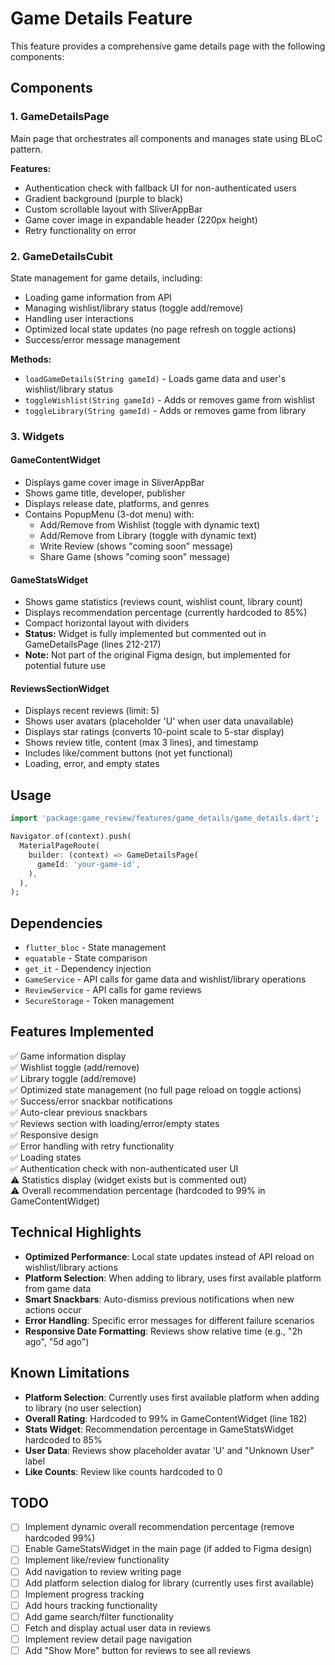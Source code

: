 # Game Details Feature

This feature provides a comprehensive game details page with the following components:

## Components

### 1. GameDetailsPage
Main page that orchestrates all components and manages state using BLoC pattern.

**Features:**
- Authentication check with fallback UI for non-authenticated users
- Gradient background (purple to black)
- Custom scrollable layout with SliverAppBar
- Game cover image in expandable header (220px height)
- Retry functionality on error

### 2. GameDetailsCubit
State management for game details, including:
- Loading game information from API
- Managing wishlist/library status (toggle add/remove)
- Handling user interactions
- Optimized local state updates (no page refresh on toggle actions)
- Success/error message management

**Methods:**
- `loadGameDetails(String gameId)` - Loads game data and user's wishlist/library status
- `toggleWishlist(String gameId)` - Adds or removes game from wishlist
- `toggleLibrary(String gameId)` - Adds or removes game from library

### 3. Widgets

#### GameContentWidget
- Displays game cover image in SliverAppBar
- Shows game title, developer, publisher
- Displays release date, platforms, and genres
- Contains PopupMenu (3-dot menu) with:
  - Add/Remove from Wishlist (toggle with dynamic text)
  - Add/Remove from Library (toggle with dynamic text)
  - Write Review (shows "coming soon" message)
  - Share Game (shows "coming soon" message)

#### GameStatsWidget
- Shows game statistics (reviews count, wishlist count, library count)
- Displays recommendation percentage (currently hardcoded to 85%)
- Compact horizontal layout with dividers
- **Status:** Widget is fully implemented but commented out in GameDetailsPage (lines 212-217)
- **Note:** Not part of the original Figma design, but implemented for potential future use

#### ReviewsSectionWidget
- Displays recent reviews (limit: 5)
- Shows user avatars (placeholder 'U' when user data unavailable)
- Displays star ratings (converts 10-point scale to 5-star display)
- Shows review title, content (max 3 lines), and timestamp
- Includes like/comment buttons (not yet functional)
- Loading, error, and empty states

## Usage

```dart
import 'package:game_review/features/game_details/game_details.dart';

Navigator.of(context).push(
  MaterialPageRoute(
    builder: (context) => GameDetailsPage(
      gameId: 'your-game-id',
    ),
  ),
);
```

## Dependencies

- `flutter_bloc` - State management
- `equatable` - State comparison
- `get_it` - Dependency injection
- `GameService` - API calls for game data and wishlist/library operations
- `ReviewService` - API calls for game reviews
- `SecureStorage` - Token management

## Features Implemented

✅ Game information display  
✅ Wishlist toggle (add/remove)  
✅ Library toggle (add/remove)  
✅ Optimized state management (no full page reload on toggle actions)  
✅ Success/error snackbar notifications  
✅ Auto-clear previous snackbars  
✅ Reviews section with loading/error/empty states  
✅ Responsive design  
✅ Error handling with retry functionality  
✅ Loading states  
✅ Authentication check with non-authenticated user UI  
⚠️ Statistics display (widget exists but is commented out)  
⚠️ Overall recommendation percentage (hardcoded to 99% in GameContentWidget)

## Technical Highlights

- **Optimized Performance**: Local state updates instead of API reload on wishlist/library actions
- **Platform Selection**: When adding to library, uses first available platform from game data
- **Smart Snackbars**: Auto-dismiss previous notifications when new actions occur
- **Error Handling**: Specific error messages for different failure scenarios
- **Responsive Date Formatting**: Reviews show relative time (e.g., "2h ago", "5d ago")

## Known Limitations

- **Platform Selection**: Currently uses first available platform when adding to library (no user selection)
- **Overall Rating**: Hardcoded to 99% in GameContentWidget (line 182)
- **Stats Widget**: Recommendation percentage in GameStatsWidget hardcoded to 85%
- **User Data**: Reviews show placeholder avatar 'U' and "Unknown User" label
- **Like Counts**: Review like counts hardcoded to 0

## TODO

- [ ] Implement dynamic overall recommendation percentage (remove hardcoded 99%)
- [ ] Enable GameStatsWidget in the main page (if added to Figma design)
- [ ] Implement like/review functionality
- [ ] Add navigation to review writing page
- [ ] Add platform selection dialog for library (currently uses first available)
- [ ] Implement progress tracking
- [ ] Add hours tracking functionality
- [ ] Add game search/filter functionality
- [ ] Fetch and display actual user data in reviews
- [ ] Implement review detail page navigation
- [ ] Add "Show More" button for reviews to see all reviews
